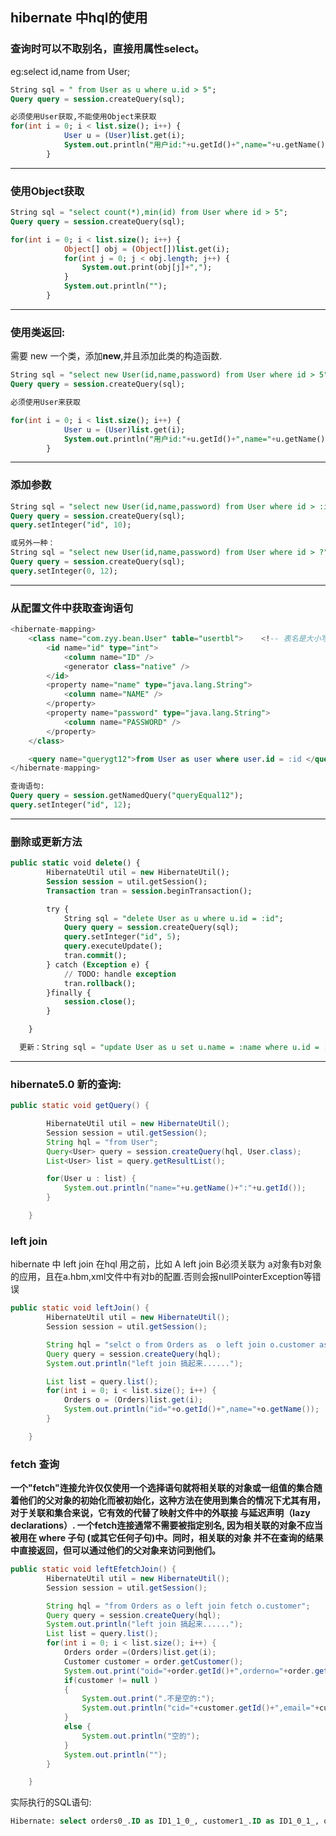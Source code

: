 ## hibernate 中hql的使用

### 查询时可以不取别名，直接用属性select。
eg:select id,name from User;

```sql
String sql = " from User as u where u.id > 5";
Query query = session.createQuery(sql);

必须使用User获取,不能使用Object来获取
for(int i = 0; i < list.size(); i++) {
			User u = (User)list.get(i);
			System.out.println("用户id:"+u.getId()+",name="+u.getName()+",pass="+u.getPassword());
		}
```
-----
### 使用Object获取
```sql
String sql = "select count(*),min(id) from User where id > 5";
Query query = session.createQuery(sql);

for(int i = 0; i < list.size(); i++) {
			Object[] obj = (Object[])list.get(i);
			for(int j = 0; j < obj.length; j++) {
				System.out.print(obj[j]+",");
			}
			System.out.println("");
		}
```
-----
### 使用类返回:
需要 new 一个类，添加**new**,并且添加此类的构造函数.

```sql
String sql = "select new User(id,name,password) from User where id > 5";
Query query = session.createQuery(sql);

必须使用User来获取

for(int i = 0; i < list.size(); i++) {
			User u = (User)list.get(i);
			System.out.println("用户id:"+u.getId()+",name="+u.getName()+",pass="+u.getPassword());
		}
```
-----
### 添加参数
```sql
String sql = "select new User(id,name,password) from User where id > :id";
Query query = session.createQuery(sql);
query.setInteger("id", 10);

或另外一种：
String sql = "select new User(id,name,password) from User where id > ?";
Query query = session.createQuery(sql);
query.setInteger(0, 12);
```

-----
### 从配置文件中获取查询语句

```sql
<hibernate-mapping>
    <class name="com.zyy.bean.User" table="usertbl">	<!-- 表名是大小写匹配的 -->
        <id name="id" type="int">
            <column name="ID" />
            <generator class="native" />
        </id>
        <property name="name" type="java.lang.String">
            <column name="NAME" />
        </property>
        <property name="password" type="java.lang.String">
            <column name="PASSWORD" />
        </property>
    </class>

    <query name="querygt12">from User as user where user.id = :id </query>
</hibernate-mapping>

查询语句:
Query query = session.getNamedQuery("queryEqual12");
query.setInteger("id", 12);

```
-----
### 删除或更新方法

```sql
public static void delete() {
		HibernateUtil util = new HibernateUtil();
		Session session = util.getSession();
		Transaction tran = session.beginTransaction();

		try {
			String sql = "delete User as u where u.id = :id";
			Query query = session.createQuery(sql);
			query.setInteger("id", 5);
			query.executeUpdate();
			tran.commit();
		} catch (Exception e) {
			// TODO: handle exception
			tran.rollback();
		}finally {
			session.close();
		}

	}

  更新：String sql = "update User as u set u.name = :name where u.id = :id";
  ```

--------

### hibernate5.0 新的查询:
```java
public static void getQuery() {

		HibernateUtil util = new HibernateUtil();
		Session session = util.getSession();
		String hql = "from User";
		Query<User> query = session.createQuery(hql, User.class);
		List<User> list = query.getResultList();

		for(User u : list) {
			System.out.println("name="+u.getName()+":"+u.getId());
		}

	}
```

### left join

hibernate 中 left join 在hql  用之前，比如 A left join B必须关联为 a对象有b对象的应用，且在a.hbm,xml文件中有对b的配置.否则会报nullPointerException等错误

```java
public static void leftJoin() {
		HibernateUtil util = new HibernateUtil();
		Session session = util.getSession();

		String hql = "selct o from Orders as  o left join o.customer as c ";
		Query query = session.createQuery(hql);
		System.out.println("left join 搞起来......");

		List list = query.list();
		for(int i = 0; i < list.size(); i++) {
			Orders o = (Orders)list.get(i);
			System.out.println("id="+o.getId()+",name="+o.getName());
		}

	}
```


### fetch 查询

**一个"fetch"连接允许仅仅使用一个选择语句就将相关联的对象或一组值的集合随着他们的父对象的初始化而被初始化，这种方法在使用到集合的情况下尤其有用，对于关联和集合来说，它有效的代替了映射文件中的外联接 与延迟声明（lazy declarations）.
一个fetch连接通常不需要被指定别名, 因为相关联的对象不应当被用在 where 子句 (或其它任何子句)中。同时，相关联的对象 并不在查询的结果中直接返回，但可以通过他们的父对象来访问到他们。**


```java
public static void leftEfetchJoin() {
		HibernateUtil util = new HibernateUtil();
		Session session = util.getSession();

		String hql = "from Orders as o left join fetch o.customer";
		Query query = session.createQuery(hql);
		System.out.println("left join 搞起来......");
		List list = query.list();
		for(int i = 0; i < list.size(); i++) {
			Orders order =(Orders)list.get(i);
			Customer customer = order.getCustomer();
			System.out.print("oid="+order.getId()+",orderno="+order.getOrderNumber()+",name="+order.getName());
			if(customer != null )
			{
				System.out.print(".不是空的:");
				System.out.println("cid="+customer.getId()+",email="+customer.getEmail());
			}
			else {
				System.out.println("空的");
			}
			System.out.println("");
		}

	}
```

实际执行的SQL语句:
```sql
Hibernate: select orders0_.ID as ID1_1_0_, customer1_.ID as ID1_0_1_, orders0_.NAME as NAME2_1_0_, orders0_.orderNumber as orderNum3_1_0_, orders0_.customerID as customer4_1_0_, customer1_.NAME as NAME2_0_1_, customer1_.EMAIL as EMAIL3_0_1_ from OrderTbl orders0_ left outer join CustomerTbl customer1_ on orders0_.customerID=customer1_.ID

```
